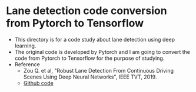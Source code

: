 # Lane detection code conversion from Pytorch to Tensorflow
- This directory is for a code study about lane detection using deep learning.
- The original code is developed by Pytorch and I am going to convert the code from Pytorch to Tensorflow for the purpose of studying.
- Reference
  - Zou Q. et al, "Robust Lane Detection From Continuous Driving Scenes Using Deep Neural Networks", IEEE TVT, 2019.
  - [Github code](https://github.com/qinnzou/Robust-Lane-Detection)